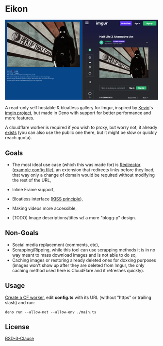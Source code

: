 # Eikon

![comparison screenshot between Eikon and Imgur](https://raw.githubusercontent.com/i1u5/Eikon/main/.github/showcase.png)

A read-only self hostable & bloatless gallery for Imgur, inspired by [Kevin](https://git.voidnet.tech/kev)'s [imgin project](https://git.voidnet.tech/kev/imgin), but made in Deno with support for better performance and more features.

A cloudflare worker is required if you wish to proxy, but worry not, it already [exists](https://github.com/i1u5/wrangler-cdn) (you can also use the public one there, but it might be slow or quickly reach quota).

## Goals

- The most ideal use case (which this was made for) is [Redirector](https://github.com/einaregilsson/Redirector) ([example config file](https://github.com/i1u5/Eikon/blob/main/Redirector.json)), an extension that redirects links before they load, that way only a change of domain would be required without modifying the rest of the URL,

- Inline Frame support,

- Bloatless interface ([KISS principle](https://en.wikipedia.org/wiki/KISS_principle)),

- Making videos more accessible,

- (TODO) Image descriptions/titles w/ a more "blogg-y" design.

## Non-Goals

- Social media replacement (comments, etc),
- Scrapping/Ripping, while this tool can use scrapping methods it is in no way meant to mass download images and is not able to do so,
- Caching images or restoring already deleted ones for doxxing purposes (images won't show up after they are deleted from Imgur, the only caching method used here is CloudFlare and it refreshes quickly).

## Usage
[Create a CF worker](https://github.com/i1u5/wrangler-cdn), edit **config.ts** with its URL (without "https" or trailing slash) and run:
```
deno run --allow-net --allow-env ./main.ts
```

## License

[BSD-3-Clause](https://github.com/i1u5/Eikon/blob/main/LICENSE)
